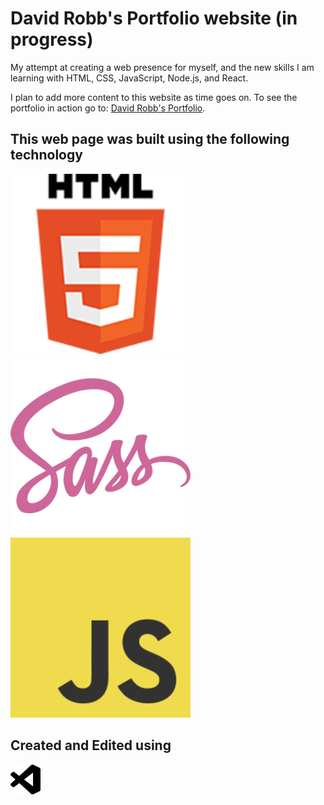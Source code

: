 # David Robb's Portfolio website (in progress)

My attempt at creating a web presence for myself, and the new skills I am learning with HTML, CSS, JavaScript, Node.js, and React.

 I plan to add more content to this website as time goes on. To see the portfolio in action go to: [David Robb's Portfolio](https://davidrobb2021.tech).

## This web page was built using the following technology

![HTML5](https://raw.githubusercontent.com/github/explore/80688e429a7d4ef2fca1e82350fe8e3517d3494d/topics/html/html.png)
![SASS](https://raw.githubusercontent.com/github/explore/80688e429a7d4ef2fca1e82350fe8e3517d3494d/topics/sass/sass.png)
![JavaScript](https://raw.githubusercontent.com/github/explore/80688e429a7d4ef2fca1e82350fe8e3517d3494d/topics/javascript/javascript.png)

## Created and Edited using

![Visual Studio Code](img/visualstudiocode.svg)
